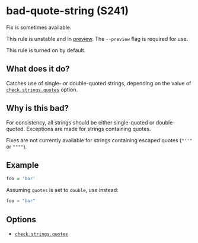 # bad-quote-string (S241)
Fix is sometimes available.

This rule is unstable and in [preview](../preview.md). The `--preview` flag is required for use.

This rule is turned on by default.

## What does it do?
Catches use of single- or double-quoted strings, depending on the value of
[`check.strings.quotes`][check.strings.quotes] option.

## Why is this bad?
For consistency, all strings should be either single-quoted or double-quoted.
Exceptions are made for strings containing quotes.

Fixes are not currently available for strings containing escaped quotes
(`"''"` or `""""`).

## Example
```f90
foo = 'bar'
```

Assuming `quotes` is set to `double`, use instead:
```python
foo = "bar"
```

## Options
- [`check.strings.quotes`][check.strings.quotes]


[check.strings.quotes]: ../settings.md#check_strings_quotes

